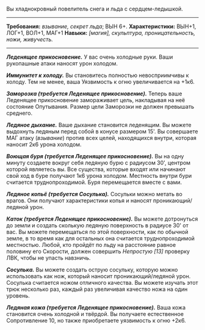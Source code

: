 Вы хладнокровный повелитель снега и льда с сердцем-ледышкой.
****
**Требования:** *взывание, секрет льда*; ВЫН 6+.
**Характеристики:** ВЫН+1, ЛОГ+1, ВОЛ+1, МАГ+1
**Навыки:** *\[магия\], скульптура, проницательность, ножи, живучесть.*
****
***Леденящее прикосновение.*** У вас очень холодные руки. Ваши рукопашные атаки наносят урон холодом.

***Иммунитет к холоду.*** Вы становитесь полностью невосприимчивы к холоду. Тем не менее, ваша Уязвимость к огню увеличивается на +1к6.

***Заморозка (требуется Леденящее прикосновение).*** Теперь ваше Леденящее прикосновение замораживает цель, накладывая на неё состояние Опутывания. Размер цели Заморозки не должен превышать среднего.

***Ледяное дыхание.*** Ваше дыхание становится леденящим. Вы можете выдохнуть ледяным перед собой в конусе размером 15'. Вы совершаете МАГ атаку (*взывание*) против всех целей, находящихся внутри, которая наносит 2к6 урона холодом.

***Воющая буря (требуется Леденящее прикосновение).*** Вы на одну минуту создаете вокруг себя ледяную бурю с радиусом 30', центром которой являетесь вы. Все существа, которые входят или начинают свой ход в буре получают 1к6 урона холодом. Местность внутри бури считается труднопроходимой. Буря перемещается вместе с вами.

***Ледяное копьё (требуется Сосулька).*** Сосульки можно метать во врагов. Они получают характеристики копья и наносят проникающий/ледяной урон.

***Каток (требуется Леденящее прикосновение).*** Вы можете дотронуться до земли и создать сколькую ледяную поверхность в радиусе 30' от вас. Вы можете перемещаться по этой поверхности, как по обычной земле, в то время как для остальных она считается труднопроходимой местностью. Любой, кто пройдёт по льду на расстояние равное половину его Скорости, должен совершить *Непростую \[13\]* проверку ЛВК, чтобы не упасть навзничь.

***Сосулька.*** Вы можете создать острую сосульку, которую можно использовать как нож, который наносит проникающий/ледяной урон. Сосулька считается ножом отличного качества. Вы можете изучать этот трюк несколько раз, каждый раз увеличивая качество ножа на один уровень.

***Ледяная кожа (требуется Леденящее прикосновение).*** Ваша кожа становится очень холодной и твёрдой. Вы получаете естественное Сопротивление 10, но также приобретаете уязвимость к огню +2к6.